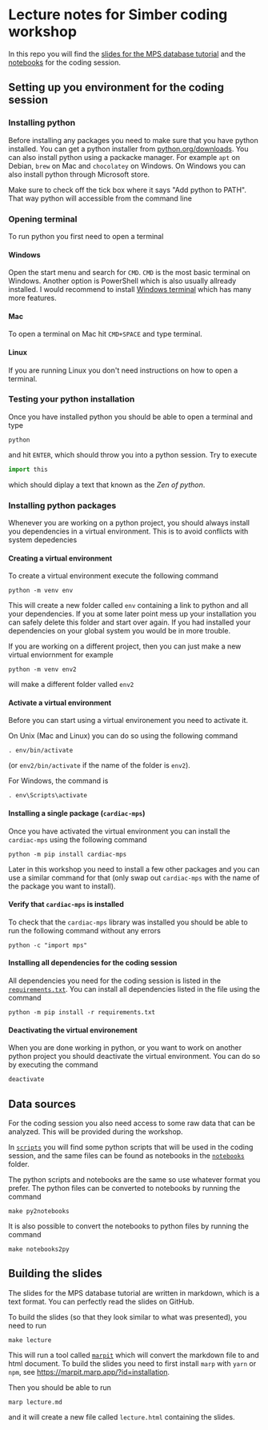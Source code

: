 # Lecture notes for Simber coding workshop

In this repo you will find the [slides for the MPS database tutorial](lecture.md) and the [notebooks](notebooks) for the coding session.


## Setting up you environment for the coding session


### Installing python

Before installing any packages you need to make sure that you have python installed. You can get a python installer from [python.org/downloads](https://www.python.org/downloads/). You can also install python using a packacke manager. For example `apt` on Debian, `brew` on Mac and `chocolatey` on Windows. On Windows you can also install python through Microsoft store.

Make sure to check off the tick box where it says "Add python to PATH". That way python will accessible from the command line

### Opening terminal
To run python you first need to open a terminal

#### Windows
Open the start menu and search for `CMD`. `CMD` is the most basic terminal on Windows. Another option is PowerShell which is also usually allready installed. I would recommend to install [Windows terminal](https://docs.microsoft.com/en-us/windows/terminal/) which has many more features.

#### Mac
To open a terminal on Mac hit `CMD+SPACE` and type terminal.

#### Linux
If you are running Linux you don't need instructions on how to open a terminal. 

### Testing your python installation

Once you have installed python you should be able to open a terminal and type 
```
python
```
and hit `ENTER`, which should throw you into a python session. Try to execute
```python
import this
```
which should diplay a text that known as the *Zen of python*.


### Installing python packages

Whenever you are working on a python project, you should always install you dependencies in a virtual environment. This is to avoid conflicts with system depedencies

#### Creating a virtual environment
To create a virtual environment execute the following command
```
python -m venv env
```
This will create a new folder called `env` containing a link to python and all your dependencies. If you at some later point mess up your installation you can safely delete this folder and start over again. If you had installed your dependencies on your global system you would be in more trouble.

If you are working on a different project, then you can just make a new virtual enviornment for example
```
python -m venv env2
```
will make a different folder valled `env2` 

#### Activate a virtual environment
Before you can start using a virtual environement you need to activate it.

On Unix (Mac and Linux) you can do so using the following command
```
. env/bin/activate
```
(or `env2/bin/activate` if the name of the folder is `env2`).

For Windows, the command is
```
. env\Scripts\activate
```

#### Installing a single package (`cardiac-mps`)
Once you have activated the virtual environment you can install the `cardiac-mps` using the following command
```
python -m pip install cardiac-mps
```
Later in this workshop you need to install a few other packages and you can use a similar command for that (only swap out `cardiac-mps` with the name of the package you want to install).

#### Verify that `cardiac-mps` is installed

To check that the `cardiac-mps` library was installed you should be able to run the following command without any errors
```
python -c "import mps"
```

#### Installing all dependencies for the coding session
All dependencies you need for the coding session is listed in the [`requirements.txt`](requirements.txt). You can install all dependencies listed in the file using the command
```
python -m pip install -r requirements.txt
```

#### Deactivating the virtual environement
When you are done working in python, or you want to work on another python project you should deactivate the virtual environment. You can do so by executing the command
```
deactivate
```

## Data sources

For the coding session you also need access to some raw data that can be analyzed. This will be provided during the workshop.

In [`scripts`](scripts) you will find some python scripts that will be used in the coding session, and the same files can be found as notebooks in the [`notebooks`](notebooks) folder.

The python scripts and notebooks are the same so use whatever format you prefer.
The python files can be converted to notebooks by running the command 

```
make py2notebooks
```

It is also possible to convert the notebooks to python files by running the command
```
make notebooks2py
```


## Building the slides

The slides for the MPS database tutorial are written in markdown, which is a text format. You can perfectly read the slides on GitHub.

To build the slides (so that they look similar to what was presented), you need to run
```
make lecture
```

This will run a tool called [`marpit`](https://marpit.marp.app) which will convert the markdown file to and html document.
To build the slides you need to first install `marp` with `yarn` or `npm`, see <https://marpit.marp.app/?id=installation>.

Then you should be able to run
```
marp lecture.md
```
and it will create a new file called `lecture.html` containing the slides. 